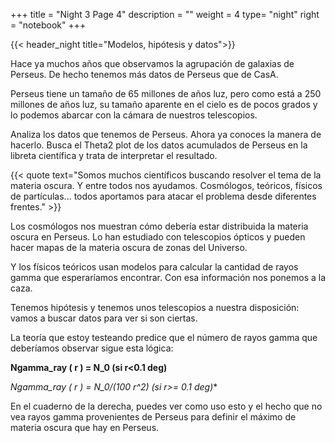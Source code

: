 +++
title = "Night 3 Page 4"
description = ""
weight = 4
type= "night"
right = "notebook"
+++

{{< header_night title="Modelos, hipótesis y datos">}}

Hace ya muchos años que observamos la agrupación de galaxias de Perseus. De hecho tenemos más datos de Perseus que de CasA.

Perseus tiene un tamaño de 65 millones de años luz, pero como está a 250 millones de años luz, su tamaño aparente en el cielo es de pocos grados y lo podemos abarcar con la cámara de nuestros telescopios.

Analiza los datos que tenemos de Perseus. Ahora ya conoces la manera de hacerlo. Busca el Theta2 plot de los datos acumulados de Perseus en la libreta científica y trata de interpretar el resultado.

{{< quote
    text="Somos muchos científicos buscando resolver el tema de la materia oscura. Y entre todos nos ayudamos. Cosmólogos, teóricos, físicos de partículas... todos aportamos para atacar el problema desde diferentes frentes." >}}


Los cosmólogos nos muestran cómo debería estar distribuida la materia oscura en Perseus. Lo han estudiado con telescopios ópticos y pueden hacer mapas de la materia oscura de zonas del Universo.

Y los físicos teóricos usan modelos para calcular la cantidad de rayos gamma que esperaríamos encontrar. Con esa información nos ponemos a la caza.

Tenemos hipótesis y tenemos unos telescopios a nuestra disposición: vamos a buscar datos para ver si son ciertas.

La teoría que estoy testeando predice que el número de rayos gamma que deberíamos observar sigue esta lógica:

**Ngamma_ray ( r ) = N_0 (si r<0.1 deg)**

**Ngamma_ray ( r ) = N_0/(100* r^2) (si r>= 0.1 deg)**

En el cuaderno de la derecha, puedes ver como uso esto y el hecho que no vea rayos gamma provenientes de Perseus para definir el máximo de materia oscura que hay en Perseus.
